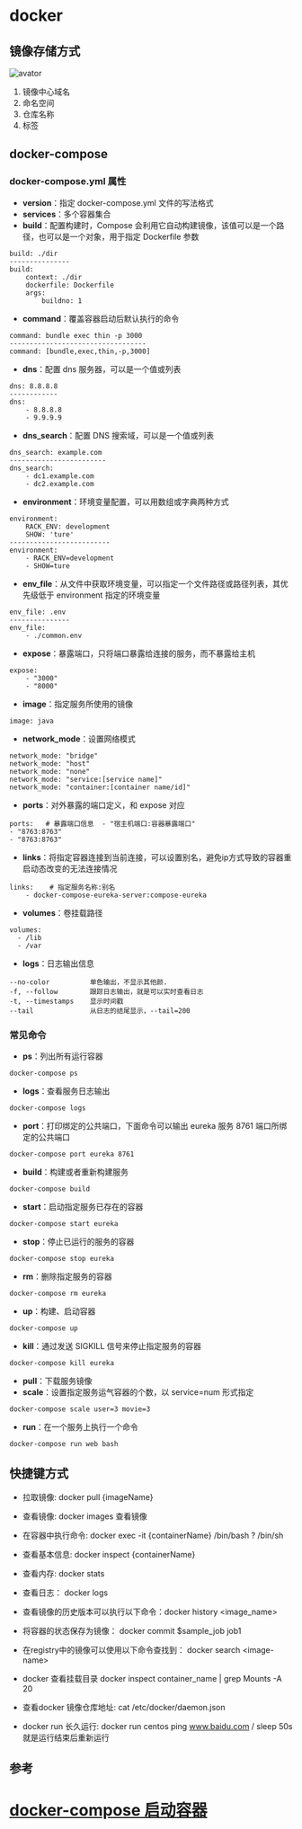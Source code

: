 # docker
## 镜像存储方式
![avator](https://pic2.zhimg.com/80/v2-f3109ae2689c869b28f5033e2dff9669_720w.jpg)

1. 镜像中心域名 
3. 命名空间
3. 仓库名称
4. 标签

## docker-compose

### docker-compose.yml 属性

- **version**：指定 docker-compose.yml 文件的写法格式
- **services**：多个容器集合
- **build**：配置构建时，Compose 会利用它自动构建镜像，该值可以是一个路径，也可以是一个对象，用于指定 Dockerfile 参数

```
build: ./dir
---------------
build:
    context: ./dir
    dockerfile: Dockerfile
    args:
        buildno: 1
```

- **command**：覆盖容器启动后默认执行的命令

```
command: bundle exec thin -p 3000
----------------------------------
command: [bundle,exec,thin,-p,3000]
```

- **dns**：配置 dns 服务器，可以是一个值或列表

```
dns: 8.8.8.8
------------
dns:
    - 8.8.8.8
    - 9.9.9.9
```

- **dns_search**：配置 DNS 搜索域，可以是一个值或列表

```
dns_search: example.com
------------------------
dns_search:
    - dc1.example.com
    - dc2.example.com
```

- **environment**：环境变量配置，可以用数组或字典两种方式

```
environment:
    RACK_ENV: development
    SHOW: 'ture'
-------------------------
environment:
    - RACK_ENV=development
    - SHOW=ture
```

- **env_file**：从文件中获取环境变量，可以指定一个文件路径或路径列表，其优先级低于 environment 指定的环境变量

```
env_file: .env
---------------
env_file:
    - ./common.env
```

- **expose**：暴露端口，只将端口暴露给连接的服务，而不暴露给主机

```
expose:
    - "3000"
    - "8000"
```

- **image**：指定服务所使用的镜像

```
image: java
```

- **network_mode**：设置网络模式

```
network_mode: "bridge"
network_mode: "host"
network_mode: "none"
network_mode: "service:[service name]"
network_mode: "container:[container name/id]"
```

- **ports**：对外暴露的端口定义，和 expose 对应

```
ports:   # 暴露端口信息  - "宿主机端口:容器暴露端口"
- "8763:8763"
- "8763:8763"
```

- **links**：将指定容器连接到当前连接，可以设置别名，避免ip方式导致的容器重启动态改变的无法连接情况

```
links:    # 指定服务名称:别名 
    - docker-compose-eureka-server:compose-eureka
```

- **volumes**：卷挂载路径

```
volumes:
  - /lib
  - /var
```

- **logs**：日志输出信息

```
--no-color          单色输出，不显示其他颜.
-f, --follow        跟踪日志输出，就是可以实时查看日志
-t, --timestamps    显示时间戳
--tail              从日志的结尾显示，--tail=200
```

### 常见命令

- **ps**：列出所有运行容器

```
docker-compose ps
```

- **logs**：查看服务日志输出

```
docker-compose logs
```

- **port**：打印绑定的公共端口，下面命令可以输出 eureka 服务 8761 端口所绑定的公共端口

```
docker-compose port eureka 8761
```

- **build**：构建或者重新构建服务

```
docker-compose build
```

- **start**：启动指定服务已存在的容器

```
docker-compose start eureka
```

- **stop**：停止已运行的服务的容器

```
docker-compose stop eureka
```

- **rm**：删除指定服务的容器

```
docker-compose rm eureka
```

- **up**：构建、启动容器

```
docker-compose up
```

- **kill**：通过发送 SIGKILL 信号来停止指定服务的容器

```
docker-compose kill eureka
```

- **pull**：下载服务镜像
- **scale**：设置指定服务运气容器的个数，以 service=num 形式指定

```
docker-compose scale user=3 movie=3
```

- **run**：在一个服务上执行一个命令

```
docker-compose run web bash
```

## 快捷键方式
* 拉取镜像: docker pull {imageName}

* 查看镜像: docker images 查看镜像

* 在容器中执行命令: docker exec -it {containerName} /bin/bash   ? /bin/sh

* 查看基本信息: docker inspect {containerName}

* 查看内存: docker stats 

* 查看日志： docker logs

* 查看镜像的历史版本可以执行以下命令：docker history &lt;image_name> 

* 将容器的状态保存为镜像： docker commit $sample_job job1 

* 在registry中的镜像可以使用以下命令查找到： docker search &lt;image-name> 

* docker 查看挂载目录 docker inspect container_name | grep Mounts -A 20

* 查看docker 镜像仓库地址:   cat /etc/docker/daemon.json

* docker run 长久运行: docker run centos ping www.baidu.com / sleep 50s 就是运行结束后重新运行



## 参考

# [docker-compose 启动容器](https://www.cnblogs.com/liaokui/p/11380590.html)